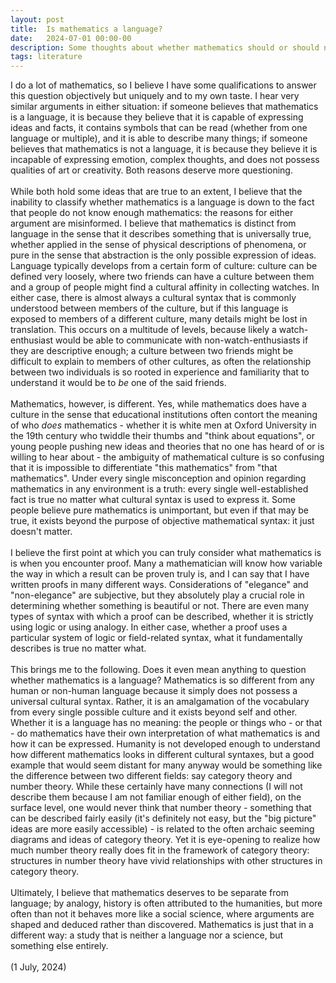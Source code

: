 ```yaml
---
layout: post
title:  Is mathematics a language?
date:   2024-07-01 00:00-00
description: Some thoughts about whether mathematics should or should not be a language
tags: literature
---
```


I do a lot of mathematics, so I believe I have some qualifications to answer this question objectively but uniquely and to my own taste. I hear very similar arguments in either situation: if someone believes that mathematics is a language, it is because they believe that it is capable of expressing ideas and facts, it contains symbols that can be read (whether from one language or multiple), and it is able to describe many things; if someone believes that mathematics is not a language, it is because they believe it is incapable of expressing emotion, complex thoughts, and does not possess qualities of art or creativity. Both reasons deserve more questioning. 
<br>
<br>
While both hold some ideas that are true to an extent, I believe that the inability to classify whether mathematics is a language is down to the fact that people do not know enough mathematics: the reasons for either argument are misinformed. I believe that mathematics is distinct from language in the sense that it describes something that is universally true, whether applied in the sense of physical descriptions of phenomena, or pure in the sense that abstraction is the only possible expression of ideas. Language typically develops from a certain form of culture: culture can be defined very loosely, where two friends can have a culture between them and a group of people might find a cultural affinity in collecting watches. In either case, there is almost always a cultural syntax that is commonly understood between members of the culture, but if this language is exposed to members of a different culture, many details might be lost in translation. This occurs on a multitude of levels, because likely a watch-enthusiast would be able to communicate with non-watch-enthusiasts if they are descriptive enough; a culture between two friends might be difficult to explain to members of other cultures, as often the relationship between two individuals is so rooted in experience and familiarity that to understand it would be to <i> be </i> one of the said friends. 
<br>
<br>
Mathematics, however, is different. Yes, while mathematics does have a culture in the sense that educational institutions often contort the meaning of who <i> does </i> mathematics - whether it is white men at Oxford University in the 19th century who twiddle their thumbs and "think about equations", or young people pushing new ideas and theories that no one has heard of or is willing to hear about - the ambiguity of mathematical culture is so confusing that it is impossible to differentiate "this mathematics" from "that mathematics". Under every single misconception and opinion regarding mathematics in any environment is a truth: every single well-established fact is true no matter what cultural syntax is used to express it. Some people believe pure mathematics is unimportant, but even if that may be true, it exists beyond the purpose of objective mathematical syntax: it just doesn't matter. 
<br>
<br>
I believe the first point at which you can truly consider what mathematics is is when you encounter proof. Many a mathematician will know how variable the way in which a result can be proven truly is, and I can say that I have written proofs in many different ways. Considerations of "elegance" and "non-elegance" are subjective, but they absolutely play a crucial role in determining whether something is beautiful or not. There are even many types of syntax with which a proof can be described, whether it is strictly using logic or using analogy. In either case, whether a proof uses a particular system of logic or field-related syntax, what it fundamentally describes is true no matter what. 
<br>
<br>
This brings me to the following. Does it even mean anything to question whether mathematics is a language? Mathematics is so different from any human or non-human language because it simply does not possess a universal cultural syntax. Rather, it is an amalgamation of the vocabulary from every single possible culture and it exists beyond self and other. Whether it is a language has no meaning: the people or things who - or that - do mathematics have their own interpretation of what mathematics is and how it can be expressed. Humanity is not developed enough to understand how different mathematics looks in different cultural syntaxes, but a good example that would seem distant for many anyway would be something like the difference between two different fields: say category theory and number theory. While these certainly have many connections (I will not describe them because I am not familiar enough of either field), on the surface level, one would never think that number theory - something that can be described fairly easily (it's definitely not easy, but the "big picture" ideas are more easily accessible) - is related to the often archaic seeming diagrams and ideas of category theory. Yet it is eye-opening to realize how much number theory really does fit in the framework of category theory: structures in number theory have vivid relationships with other structures in category theory. 
<br>
<br>
Ultimately, I believe that mathematics deserves to be separate from language; by analogy, history is often attributed to the humanities, but more often than not it behaves more like a social science, where arguments are shaped and deduced rather than discovered. Mathematics is just that in a different way: a study that is neither a language nor a science, but something else entirely. 
<br>
<br>
(1 July, 2024)

